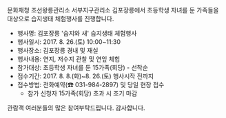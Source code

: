 문화재청 조선왕릉관리소 서부지구관리소 김포장릉에서 초등학생 자녀를 둔 가족들을 대상으로 습지생태 체험행사를 진행합니다.

- 행사명: 김포장릉 '습지와 새' 습지생태 체험행사
- 행사일시: 2017. 8. 26.(토) 10:00~11:30
- 행사장소: 김포장릉 경내 및 재실
- 행사내용: 연지, 저수지 관찰 및 연잎 체험
- 참가대상: 초등학생 자녀를 둔 15가족(회당) - 선착순
- 접수기간: 2017. 8. 8.(화)~8. 26.(토) 행사시작 전까지
- 접수방법: 전화예약(☎ 031-984-2897) 및 당일 현장 접수
  * 참가 신청자 15가족(회당) 초과 시 조기 마감

관람객 여러분들의 많은 참여부탁드립니다.
감사합니다.